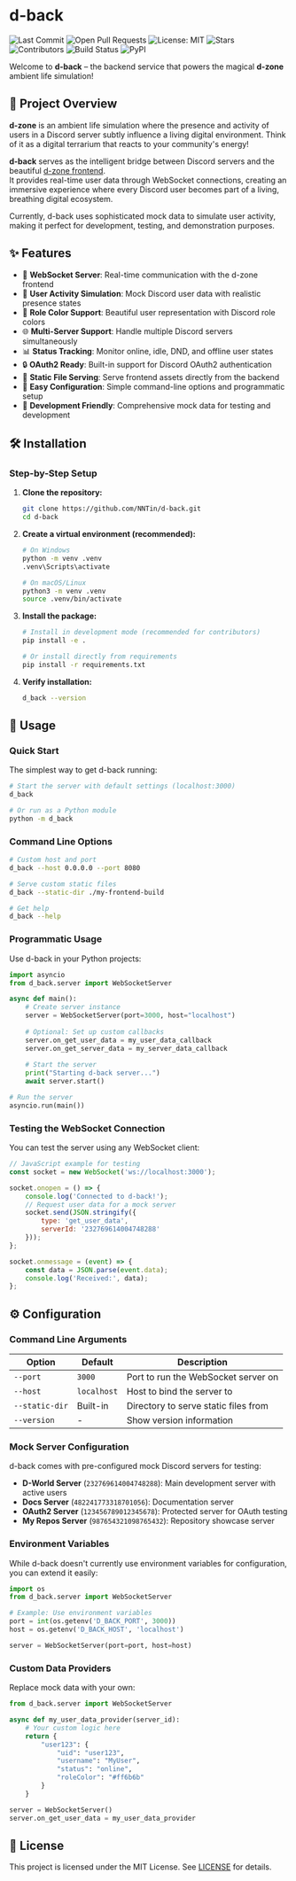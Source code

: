 # d-back  

![Last Commit](https://img.shields.io/github/last-commit/NNTin/d-back) 
![Open Pull Requests](https://img.shields.io/github/issues-pr/NNTin/d-back)
![License: MIT](https://img.shields.io/badge/License-MIT-blue.svg)
![Stars](https://img.shields.io/github/stars/NNTin/d-back)
![Contributors](https://img.shields.io/github/contributors/NNTin/d-back)
![Build Status](https://github.com/NNTin/d-back/actions/workflows/test.yml/badge.svg)
![PyPI](https://img.shields.io/pypi/v/d-back)



Welcome to **d-back** – the backend service that powers the magical **d-zone** ambient life simulation!

## 🎯 Project Overview

**d-zone** is an ambient life simulation where the presence and activity of users in a Discord server subtly influence a living digital environment. Think of it as a digital terrarium that reacts to your community's energy!

**d-back** serves as the intelligent bridge between Discord servers and the beautiful [d-zone frontend](https://nntin.github.io/d-zone/).  
It provides real-time user data through WebSocket connections, creating an immersive experience where every Discord user becomes part of a living, breathing digital ecosystem.

Currently, d-back uses sophisticated mock data to simulate user activity, making it perfect for development, testing, and demonstration purposes.

## ✨ Features

- 🔌 **WebSocket Server**: Real-time communication with the d-zone frontend
- 👥 **User Activity Simulation**: Mock Discord user data with realistic presence states
- 🎨 **Role Color Support**: Beautiful user representation with Discord role colors  
- 🌐 **Multi-Server Support**: Handle multiple Discord servers simultaneously
- 📊 **Status Tracking**: Monitor online, idle, DND, and offline user states
- 🔒 **OAuth2 Ready**: Built-in support for Discord OAuth2 authentication
- 📁 **Static File Serving**: Serve frontend assets directly from the backend
- 🚀 **Easy Configuration**: Simple command-line options and programmatic setup
- 🧪 **Development Friendly**: Comprehensive mock data for testing and development

## 🛠️ Installation

### Step-by-Step Setup

1. **Clone the repository:**
   ```bash
   git clone https://github.com/NNTin/d-back.git
   cd d-back
   ```

2. **Create a virtual environment (recommended):**
   ```bash
   # On Windows
   python -m venv .venv
   .venv\Scripts\activate

   # On macOS/Linux  
   python3 -m venv .venv
   source .venv/bin/activate
   ```

3. **Install the package:**
   ```bash
   # Install in development mode (recommended for contributors)
   pip install -e .

   # Or install directly from requirements
   pip install -r requirements.txt
   ```

4. **Verify installation:**
   ```bash
   d_back --version
   ```

## 🚀 Usage

### Quick Start

The simplest way to get d-back running:

```bash
# Start the server with default settings (localhost:3000)
d_back

# Or run as a Python module
python -m d_back
```

### Command Line Options

```bash
# Custom host and port
d_back --host 0.0.0.0 --port 8080

# Serve custom static files
d_back --static-dir ./my-frontend-build

# Get help
d_back --help
```

### Programmatic Usage

Use d-back in your Python projects:

```python
import asyncio
from d_back.server import WebSocketServer

async def main():
    # Create server instance
    server = WebSocketServer(port=3000, host="localhost")
    
    # Optional: Set up custom callbacks
    server.on_get_user_data = my_user_data_callback
    server.on_get_server_data = my_server_data_callback
    
    # Start the server
    print("Starting d-back server...")
    await server.start()

# Run the server
asyncio.run(main())
```

### Testing the WebSocket Connection

You can test the server using any WebSocket client:

```javascript
// JavaScript example for testing
const socket = new WebSocket('ws://localhost:3000');

socket.onopen = () => {
    console.log('Connected to d-back!');
    // Request user data for a mock server
    socket.send(JSON.stringify({
        type: 'get_user_data',
        serverId: '232769614004748288'
    }));
};

socket.onmessage = (event) => {
    const data = JSON.parse(event.data);
    console.log('Received:', data);
};
```

## ⚙️ Configuration

### Command Line Arguments

| Option | Default | Description |
|--------|---------|-------------|
| `--port` | `3000` | Port to run the WebSocket server on |
| `--host` | `localhost` | Host to bind the server to |
| `--static-dir` | Built-in | Directory to serve static files from |
| `--version` | - | Show version information |

### Mock Server Configuration

d-back comes with pre-configured mock Discord servers for testing:

- **D-World Server** (`232769614004748288`): Main development server with active users
- **Docs Server** (`482241773318701056`): Documentation server  
- **OAuth2 Server** (`123456789012345678`): Protected server for OAuth testing
- **My Repos Server** (`987654321098765432`): Repository showcase server

### Environment Variables

While d-back doesn't currently use environment variables for configuration, you can extend it easily:

```python
import os
from d_back.server import WebSocketServer

# Example: Use environment variables
port = int(os.getenv('D_BACK_PORT', 3000))
host = os.getenv('D_BACK_HOST', 'localhost')

server = WebSocketServer(port=port, host=host)
```

### Custom Data Providers

Replace mock data with your own:

```python
from d_back.server import WebSocketServer

async def my_user_data_provider(server_id):
    # Your custom logic here
    return {
        "user123": {
            "uid": "user123",
            "username": "MyUser",
            "status": "online",
            "roleColor": "#ff6b6b"
        }
    }

server = WebSocketServer()
server.on_get_user_data = my_user_data_provider
```

## 📜 License

This project is licensed under the MIT License. See [LICENSE](LICENSE) for details.
